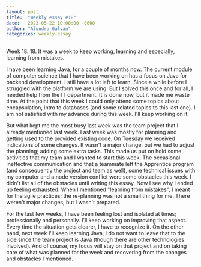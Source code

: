 ```yaml
---
layout: post
title:  "Weekly essay #18"
date:   2023-05-22 10:00:00 -0600
author: "Alondra Galvan"
categories: weekly-essay
---
```



Week 18. 18. It was a week to keep working, learning and especially, learning from mistakes. 

I have been learning Java, for a couple of months now. The current module of computer science that I have been working on has a focus on Java for backend development. I still have a lot left to learn. Since a while before I struggled with the platform we are using. But I solved this once and for all, I needed help from the IT department. It is done now, but it made me waste time. At the point that this week I could only attend some topics about encapsulation, intro to databases (and some related topics to this last one). I am not satisfied with my advance during this week. I'll keep working on it.

But what kept me the most busy last week was the team project that I already mentioned last week. Last week was mostly for planning and getting used to the provided existing code. On Tuesday we received indications of some changes. It wasn't a major change, but we had to adjust the planning; adding some extra tasks. This made us put on hold some activities that my team and I wanted to start this week. The occasional ineffective communication and that a teammate left the Apprentice program (and consequently the project and team as well), some technical issues with my computer and a node version conflict were some obstacles this week. I didn't list all of the obstacles until writing this essay. Now I see why I ended up feeling exhausted. When I mentioned "learning from mistakes", I meant for the agile practices; the re-planning was not a small thing for me. There weren't major changes, but I wasn't prepared.

For the last few weeks, I have been feeling lost and isolated at times; professionally and personally. I'll keep working on improving that aspect. Every time the situation gets clearer, I have to recognize it.
On the other hand, next week I'll keep learning Java, I do not want to leave that to the side since the team project is Java (though there are other technologies involved). And of course, my focus will stay on that project and on taking care of what was planned for the week and recovering from the changes and obstacles I mentioned.
